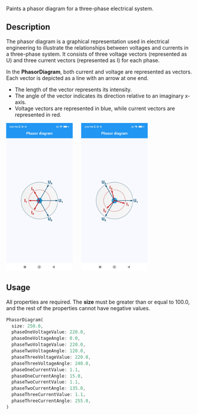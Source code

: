 Paints a phasor diagram for a three-phase electrical system.

## Description

The phasor diagram is a graphical representation used in electrical engineering to illustrate the 
relationships between voltages and currents in a three-phase system. It consists of three voltage 
vectors (represented as U) and three current vectors (represented as I) for each phase.

In the **PhasorDiagram**, both current and voltage are represented as vectors. Each vector is 
depicted as a line with an arrow at one end.

* The length of the vector represents its intensity.
* The angle of the vector indicates its direction relative to an imaginary x-axis.
* Voltage vectors are represented in blue, while current vectors are represented in red.

<p>
  <img src="https://github.com/Arsenije95/phasor_diagram/raw/5ff5697dad4c6968a245d9a59c98cc070c248eb1/assets/example_images/example_2.jpg"
    alt="Phasor diagram, image of the first example." height="400"/>
  &nbsp;&nbsp;&nbsp;&nbsp;
  <img src="https://github.com/Arsenije95/phasor_diagram/raw/5ff5697dad4c6968a245d9a59c98cc070c248eb1/assets/example_images/example_1.jpg"
   alt="Phasor diagram, image of the second example." height="400"/>
</p>

## Usage

All properties are required. The **size** must be greater than or equal to 100.0, and the rest of the 
properties cannot have negative values.

```dart
PhasorDiagram(
  size: 250.0,
  phaseOneVoltageValue: 220.0,
  phaseOneVoltageAngle: 0.0,
  phaseTwoVoltageValue: 220.0,
  phaseTwoVoltageAngle: 120.0,
  phaseThreeVoltageValue: 220.0,
  phaseThreeVoltageAngle: 240.0,
  phaseOneCurrentValue: 1.1,
  phaseOneCurrentAngle: 15.0,
  phaseTwoCurrentValue: 1.1,
  phaseTwoCurrentAngle: 135.0,
  phaseThreeCurrentValue: 1.1,
  phaseThreeCurrentAngle: 255.0,
)
```
